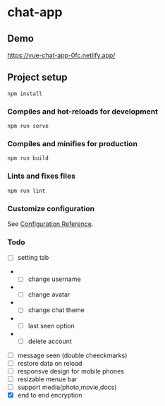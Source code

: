 # chat-app
## Demo
https://vue-chat-app-0fc.netlify.app/
## Project setup
```
npm install
```

### Compiles and hot-reloads for development
```
npm run serve
```

### Compiles and minifies for production
```
npm run build
```

### Lints and fixes files
```
npm run lint
```

### Customize configuration
See [Configuration Reference](https://cli.vuejs.org/config/).

### Todo

- [ ] setting tab
- - [ ] change username
- - [ ] change avatar
- - [ ] change chat theme
- - [ ] last seen option
- - [ ] delete account
- [ ] message seen (double cheeckmarks)
- [ ] restore data on reload 
- [ ] responsve design for mobile phones
- [ ] resizable menue bar
- [ ] support media(photo,movie,docs)
- [X] end to end encryption
